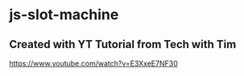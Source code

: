 # js-slot-machine

## Created with YT Tutorial from Tech with Tim
https://www.youtube.com/watch?v=E3XxeE7NF30

